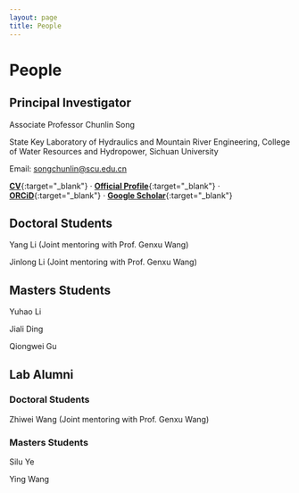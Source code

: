 ```yaml
---
layout: page
title: People
---
```


# People

## Principal Investigator
Associate Professor Chunlin Song

State Key Laboratory of Hydraulics and Mountain River Engineering, College of Water Resources and Hydropower, Sichuan University

Email: songchunlin@scu.edu.cn

[**CV**](http://songchunlin.net/files/others/songchunlin_cv.pdf){:target="_blank"} · [**Official Profile**](https://cwrh.scu.edu.cn/info/1049/2222.htm){:target="_blank"} · [**ORCiD**](http://orcid.org/0000-0003-3627-2350){:target="_blank"}  · [**Google Scholar**](http://orcid.org/0000-0003-3627-2350){:target="_blank"} 

## Doctoral Students
Yang Li (Joint mentoring with Prof. Genxu Wang)

Jinlong Li (Joint mentoring with Prof. Genxu Wang)

## Masters Students
Yuhao Li

Jiali Ding

Qiongwei Gu

## Lab Alumni
### Doctoral Students
Zhiwei Wang (Joint mentoring with Prof. Genxu Wang)

### Masters Students
Silu Ye

Ying Wang

